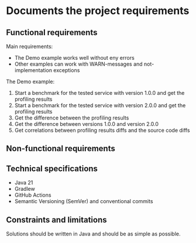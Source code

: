 # Documents the project requirements

## Functional requirements

Main requirements:
- The Demo example works well without eny errors
- Other examples can work with WARN-messages and not-implementation exceptions

The Demo example:

1. Start a benchmark for the tested service with version 1.0.0 and get the profiling results
2. Start a benchmark for the tested service with version 2.0.0 and get the profiling results
3. Get the difference between the profiling results
4. Get the difference between versions 1.0.0 and version 2.0.0
5. Get correlations between profiling results diffs and the source code diffs

## Non-functional requirements


## Technical specifications

- Java 21
- Gradlew
- GitHub Actions
- Semantic Versioning (SemVer) and conventional commits

## Constraints and limitations

Solutions should be written in Java and should be as simple as possible.
